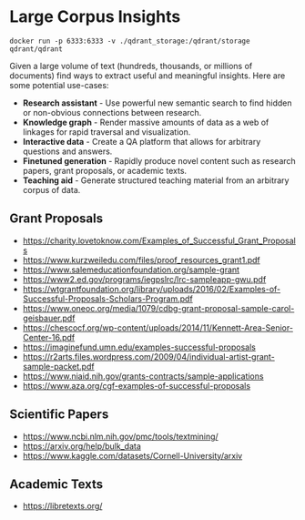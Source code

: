 # Large Corpus Insights

`docker run -p 6333:6333 -v ./qdrant_storage:/qdrant/storage qdrant/qdrant`

Given a large volume of text (hundreds, thousands, or millions of documents) find ways to extract useful and meaningful insights. Here are some potential use-cases:

- **Research assistant** - Use powerful new semantic search to find hidden or non-obvious connections between research.
- **Knowledge graph** - Render massive amounts of data as a web of linkages for rapid traversal and visualization.
- **Interactive data** - Create a QA platform that allows for arbitrary questions and answers.
- **Finetuned generation** - Rapidly produce novel content such as research papers, grant proposals, or academic texts.
- **Teaching aid** - Generate structured teaching material from an arbitrary corpus of data.

## Grant Proposals

- https://charity.lovetoknow.com/Examples_of_Successful_Grant_Proposals
- https://www.kurzweiledu.com/files/proof_resources_grant1.pdf
- https://www.salemeducationfoundation.org/sample-grant
- https://www2.ed.gov/programs/iegpslrc/lrc-sampleapp-gwu.pdf
- https://wtgrantfoundation.org/library/uploads/2016/02/Examples-of-Successful-Proposals-Scholars-Program.pdf
- https://www.oneoc.org/media/1079/cdbg-grant-proposal-sample-carol-geisbauer.pdf
- https://chescocf.org/wp-content/uploads/2014/11/Kennett-Area-Senior-Center-16.pdf
- https://imaginefund.umn.edu/examples-successful-proposals
- https://r2arts.files.wordpress.com/2009/04/individual-artist-grant-sample-packet.pdf
- https://www.niaid.nih.gov/grants-contracts/sample-applications
- https://www.aza.org/cgf-examples-of-successful-proposals

## Scientific Papers

- https://www.ncbi.nlm.nih.gov/pmc/tools/textmining/ 
- https://arxiv.org/help/bulk_data
- https://www.kaggle.com/datasets/Cornell-University/arxiv

## Academic Texts

- https://libretexts.org/
